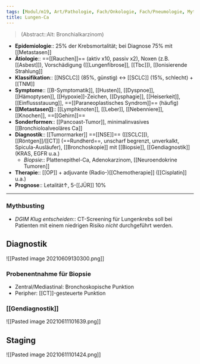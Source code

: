 ```yaml
---
tags: [Modul/m19, Art/Pathologie, Fach/Onkologie, Fach/Pneumologie, Mythbusting/DGIM-Klug-entscheiden]
title: Lungen-Ca
---
```

> (Abstract::Alt: Bronchialkarzinom)
- **Epidemiologie**:: 25% der Krebsmortalität; bei Diagnose 75% mit [[Metastasen]]
- **Ätiologie**:: ==[[Rauchen]]== (aktiv x10, passiv x2), Noxen (z.B. [[Asbest]]), Vorschädigung ([[Lungenfibrose]], [[Tbc]]), [[Ionisierende Strahlung]]
- **Klassifikation**:: [[NSCLC]] (85%, günstig) ↔︎ [[SCLC]] (15%, schlecht) + [[TNM]] 
- **Symptome**:: [[B-Symptomatik]], [[Husten]], [[Dyspnoe]], [[Hämoptysen]], [[Hypoxie]]-Zeichen, [[Dysphagie]], [[Heiserkeit]], [[Einflussstauung]], ==[[Paraneoplastisches Syndrom]]== (häufig)
- **[[Metastasen]]**:: [[Lymphknoten]], [[Leber]], [[Nebenniere]], [[Knochen]], ==[[Gehirn]]==
- **Sonderformen**:: [[Pancoast-Tumor]], minimalinvasives [[Bronchioloalveoläres Ca]]
- **Diagnostik**:: [[Tumormarker]] ==[[NSE]]== ([[SCLC]]), [[Röntgen]]/[[CT]] (==Rundherd==, unscharf begrenzt, unverkalkt, Spicula-Ausläufer), [[Bronchoskopie]] mit [[Biopsie]], [[Gendiagnostik]] (KRAS, EGFR u.a.)
	- *Biopsie*:: Plattenepithel-Ca, Adenokarzinom, [[Neuroendokrine Tumoren]]
- **Therapie**:: [[OP]] + adjuvante (Radio-)[[Chemotherapie]] ([[Cisplatin]] u.a.)
- **Prognose**:: Letalität↑, 5-[[JÜR]] 10%
---
### Mythbusting
- *DGIM Klug entscheiden*:: CT-Screening für Lungenkrebs soll bei Patienten mit einem niedrigen Risiko *nicht* durchgeführt werden.


## Diagnostik
![[Pasted image 20210609130300.png]]

### Probenentnahme für Biopsie
- Zentral/Mediastinal: Bronchoskopische Punktion
- Peripher: [[CT]]-gesteuerte Punktion

### [[Gendiagnostik]]
![[Pasted image 20210611101639.png]]

## Staging
![[Pasted image 20210611101424.png]]